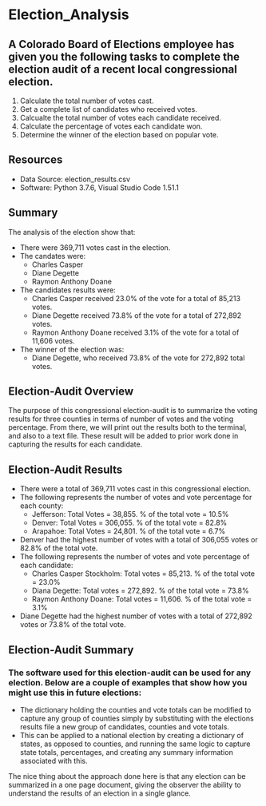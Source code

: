# Election_Analysis
## A Colorado Board of Elections employee has given you the following tasks to complete the election audit of a recent local congressional election. 

1. Calculate the total number of votes cast.
2. Get a complete list of candidates who received votes.
3. Calcualte the total number of votes each candidate received. 
4. Calculate the percentage of votes each candidate won.
5. Determine the winner of the election based on popular vote.

## Resources
- Data Source: election_results.csv
- Software: Python 3.7.6, Visual Studio Code 1.51.1

## Summary
The analysis of the election show that: 
- There were 369,711 votes cast in the election. 
- The candates were: 
  - Charles Casper
  - Diane Degette
  - Raymon Anthony Doane
- The candidates results were: 
  - Charles Casper received 23.0% of the vote for a total of 85,213 votes. 
  - Diane Degette received 73.8% of the vote for a total of 272,892 votes. 
  - Raymon Anthony Doane received 3.1% of the vote for a total of 11,606 votes. 
- The winner of the election was: 
  - Diane Degette, who received 73.8% of the vote for 272,892 total votes. 

## Election-Audit Overview
The purpose of this congressional election-audit is to summarize the voting results for three counties in terms of number of votes and the voting percentage. From there, we will print out the results both to the terminal, and also to a text file. These result will be added to prior work done in capturing the results for each candidate. 

## Election-Audit Results 
* There were a total of 369,711 votes cast in this congressional election.
* The following represents the number of votes and vote percentage for each county: 
  - Jefferson: Total Votes = 38,855. % of the total vote = 10.5%
  - Denver: Total Votes = 306,055. % of the total vote = 82.8%
  - Arapahoe: Total Votes = 24,801. % of the total vote = 6.7%
* Denver had the highest number of votes with a total of 306,055 votes or 82.8% of the total vote. 
* The following represents the number of votes and vote percentage of each candidate: 
  - Charles Casper Stockholm: Total votes = 85,213. % of the total vote = 23.0%
  - Diana Degette: Total votes = 272,892. % of the total vote = 73.8%
  - Raymon Anthony Doane: Total votes = 11,606. % of the total vote = 3.1%
* Diane Degette had the highest number of votes with a total of 272,892 votes or 73.8% of the total vote. 
## Election-Audit Summary
### The software used for this election-audit can be used for any election. Below are a couple of examples that show how you might use this in future elections: 
  - The dictionary holding the counties and vote totals can be modified to capture any group of counties simply by substituting with the elections results file a new group of candidates, counties and vote totals. 
  - This can be applied to a national election by creating a dictionary of states, as opposed to counties, and running the same logic to capture state totals, percentages, and creating any summary information associated with this. 

The nice thing about the approach done here is that any election can be summarized in a one page document, giving the observer the ability to understand the results of an election in a single glance. 
